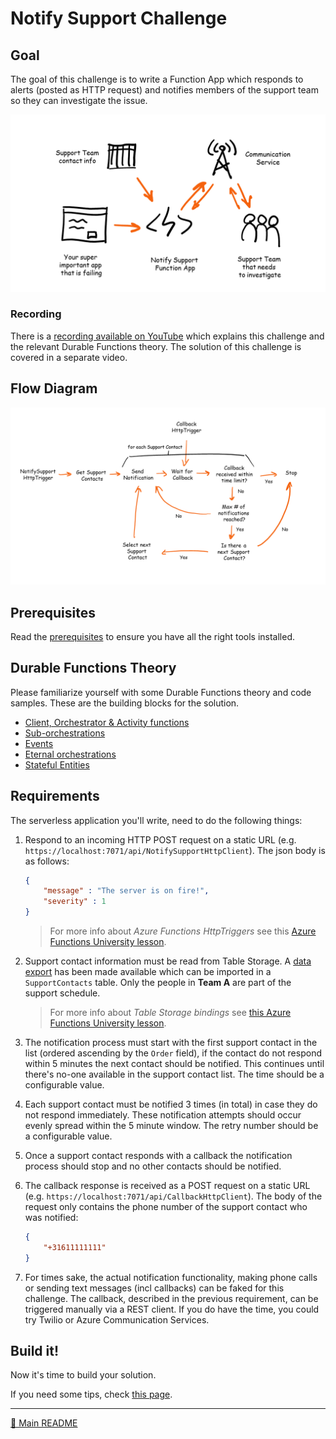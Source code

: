 # Notify Support Challenge

## Goal

The goal of this challenge is to write a Function App which responds to alerts (posted as HTTP request) and notifies members of the support team so they can investigate the issue.

![Notify Support overview diagram](diagrams/notifysupport_overview.png)

### Recording

There is a [recording available on YouTube](https://youtu.be/O6YCRhyqR2w) which explains this challenge and the relevant Durable Functions theory. The solution of this challenge is covered in a separate video.

## Flow Diagram

![Notify Support Flow diagram](diagrams/notifysupport_functions1.png)

## Prerequisites

Read the [prerequisites](prerequisites.md) to ensure you have all the right tools installed.

## Durable Functions Theory

Please familiarize yourself with some Durable Functions theory and code samples. These are the building blocks for the solution.

- [Client, Orchestrator & Activity functions](../../DurableFunctionsTheory/durablefunctions.md)
- [Sub-orchestrations](../../DurableFunctionsTheory/suborchestrations.md)
- [Events](../../DurableFunctionsTheory/events.md)
- [Eternal orchestrations](../../DurableFunctionsTheory/eternalorchestrations.md)
- [Stateful Entities](../../DurableFunctionsTheory/statefulentities.md)

## Requirements

The serverless application you'll write, need to do the following things:

1. Respond to an incoming HTTP POST request on a static URL (e.g. `https://localhost:7071/api/NotifySupportHttpClient`). The json body is as follows:

    ```json
    {
        "message" : "The server is on fire!",
        "severity" : 1
    }
    ```

    > For more info about *Azure Functions HttpTriggers* see this [Azure Functions University lesson](https://github.com/marcduiker/azure-functions-university/blob/main/lessons/dotnetcore31/http/README.md).

2. Support contact information must be read from Table Storage. A [data export](../data/SupportContacts.csv) has been made available which can be imported in a `SupportContacts` table. Only the people in **Team A** are part of the support schedule.

    > For more info about *Table Storage bindings* see [this Azure Functions University lesson](https://github.com/marcduiker/azure-functions-university/blob/main/lessons/dotnetcore31/table/README.md).

3. The notification process must start with the first support contact in the list (ordered ascending by the `Order` field), if the contact do not respond within 5 minutes the next contact should be notified. This continues until there's no-one available in the support contact list. The time should be a configurable value.

4. Each support contact must be notified 3 times (in total) in case they do not respond immediately. These notification attempts should occur evenly spread within the 5 minute window. The retry number should be a configurable value.

5. Once a support contact responds with a callback the notification process should stop and no other contacts should be notified.

6. The callback response is received as a POST request on a static URL (e.g. `https://localhost:7071/api/CallbackHttpClient`). The body of the request only contains the phone number of the support contact who was notified:

    ```json
    {
        "+31611111111"
    }
    ```

7. For times sake, the actual notification functionality, making phone calls or sending text messages (incl callbacks) can be faked for this challenge. The callback, described in the previous requirement, can be triggered manually via a REST client. If you do have the time, you could try Twilio or Azure Communication Services.

## Build it!

Now it's time to build your solution.

If you need some tips, check [this page](notifysupport-tips.md).

---
[🔼 Main README](../../README.md)
